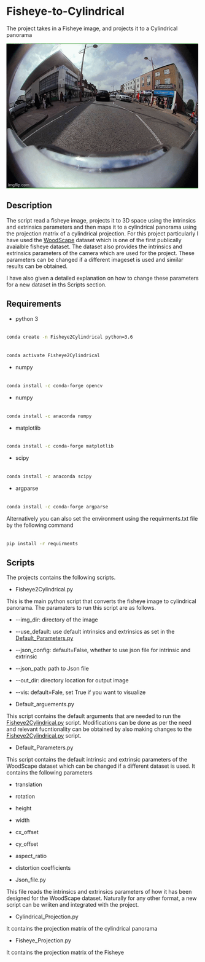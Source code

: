 # Fisheye-to-Cylindrical

The project takes in a Fisheye image, and projects it to a Cylindrical panorama

 

![conversion](https://github.com/hamza9305/Fisheye-to-Cylindrical/blob/main/data/conversion.gif)

 

## Description

The script read a fisheye image, projects it to 3D space using the intrinsics and extrinsics parameters and then maps it to a cylindrical panorama using the projection matrix of a cylindrical projection. For this project particularly I have used the [WoodScape](https://github.com/valeoai/WoodScape) dataset which is one of the first publically avaialble fisheye dataset. The dataset also provides the intrinsics and extrinsics parameters of the camera which are used for the project. These parameters can be changed if a different imageset is used and similar results can be obtained.

 

I have also given a detailed explanation on how to change these parameters for a new dataset in ths Scripts section.  

 

## Requirements

- python 3

```bash

conda create -n Fisheye2Cylindrical python=3.6

```

```bash

conda activate Fisheye2Cylindrical

```

- numpy

```bash

conda install -c conda-forge opencv

```

- numpy

```bash

conda install -c anaconda numpy

```

- matplotlib

```bash

conda install -c conda-forge matplotlib

```

- scipy

```bash

conda install -c anaconda scipy

```

- argparse

```bash

conda install -c conda-forge argparse

```

 

Alternatively you can also set the environment using the requirments.txt file by the following command

```bash

pip install -r requirments

```

 

## Scripts

The projects contains the following scripts.

- Fisheye2Cylindrical.py

This is the main python script that converts the fisheye image to cylindrical panorama. The paramaters to run this script are as follows.

  - --img_dir: directory of the image

  - --use_default: use default intrinsics and extrinsics as set in the [Default_Parameters.py](https://github.com/hamza9305/Fisheye-to-Cylindrical/blob/main/Default_Parameters.py)

  - --json_config: default=False, whether to use json file for intrinsic and extrinsic

  - --json_path: path to Json file

  - --out_dir: directory location for output image

  - --vis: default=Fale, set True if you want to visualize

 

- Default_arguements.py

This script contains the default arguments that are needed to run the [Fisheye2Cylindrical.py](uploads/75b4d9195f3863c04f105a921f71d3bd/Fisheye2Cylindrical.py) script. Modifications can be done as per the need and relevant fucntionality can be obtained by also making changes to the [Fisheye2Cylindrical.py](uploads/850dda823fc9603f206d99db4661872f/Fisheye2Cylindrical.py) script.

 

- Default_Parameters.py

This script contains the default intrinsic and extrinsic parameters of the WoodScape dataset which can be changed if a different dataset is used. It contains the following parameters

  - translation

  - rotation

  - height

  - width

  - cx_offset

  - cy_offset

  - aspect_ratio

  - distortion coefficients

 

- Json_file.py

This file reads the intrinsics and extrinsics parameters of how it has been designed for the WoodScape dataset. Naturally for any other format, a new script can be wriiten and integrated with the project.

 

- Cylindrical_Projection.py

It contains the projection matrix of the cylindrical panorama

 

- Fisheye_Projection.py

It contains the projection matrix of the Fisheye
